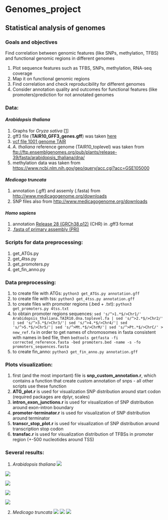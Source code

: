 # Genomes_project
## Statistical analysis of genomes
### Goals and objectives
Find correlation between genomic features (like SNPs, methylation, TFBS) and functional genomic regions in different genomes

1. Plot sequence features such as TFBS, SNPs, methylation, RNA-seq coverage
2. Map it on functional genomic regions
3. Find correlation and check reproducibility for different genomes
4. Consider annotation quality and outcomes for functional features (like promoters)prediction for not annotated genomes


### Data:
#### *Arabidopsis thaliana*
1. Graphs for *Oryza sativa* [[1](https://www.ncbi.nlm.nih.gov/pubmed/27774999)]
2. gff3 file (**TAIR10_GFF3_genes.gff**) was taken [here](https://www.arabidopsis.org/download/index-auto.jsp?dir=%2Fdownload_files%2FGenes%2FTAIR10_genome_release%2FTAIR10_gff3)
2. [vcf file 1001 genome TAIR]()
3. *A. thaliana* reference genome (TAIR10_toplevel) was taken from ftp://ftp.ensemblgenomes.org/pub/plants/release-39/fasta/arabidopsis_thaliana/dna/
4. methylation data was taken from https://www.ncbi.nlm.nih.gov/geo/query/acc.cgi?acc=GSE105000

#### *Medicago truncata*
1. annotation (.gff) and assemly (.fasta) from http://www.medicagogenome.org/downloads
2. SNP files also from http://www.medicagogenome.org/downloads

#### *Homo sapiens*
1. annotation [Release 28 (GRCh38.p12)](https://www.gencodegenes.org/releases/current.html) (CHR) in .gff3 format
2. [.fasta of primary assembly (PRI)](https://www.gencodegenes.org/releases/current.html)


### Scripts for data preprocessing:
1. get_ATGs.py
2. get_4tss.py
4. get_promoters.py
3. get_fin_anno.py 

### Data preprocessing:
1. to create file with ATGs: ``` python3 get_ATGs.py annotation.gff ``` 
2. to create file with tss: ``` python3 get_4tss.py annotation.gff ``` 
3. to create files with promoter regions (.bed + .txt): ``` python3 get_promoters.py 4tss.txt ``` 
4. to obtain promoter regions sequences: ``` sed 's/^>1.*$/>Chr1/' Arabidopsis_thaliana.TAIR10.dna.toplevel.fa | sed 's/^>2.*$/>Chr2/' | sed 's/^>3.*$/>Chr3/'| sed 's/^>4.*$/>Chr4/'| sed 's/^>5.*$/>Chr5/'| sed 's/^>Mt.*$/>ChrM/'| sed 's/^>Pt.*$/>ChrC/' > new_ref.fa ``` in order to get names of chromosomes in fasta consistent with names in bed file, then ``` bedtools getfasta -fi corrected_reference.fasta -bed promoters.bed -name -s -fo promoters_sequences.fasta ``` 
5. to create fin_anno: ``` python3 get_fin_anno.py annotation.gff ``` 

### Plots visualization:
1. first (and the most important) file is **snp_custom_annotation.r**, which contains a function that create custom annotation of snps - all other scripts use these function
2. **ATG_plot.r** is used for visualization SNP distribution around start codon (required packages are dplyr, scales)
3. **intron_exon_junctions.r** is used for visualization of SNP distribution around exon-intron boundary
4. **promoter-terminator.r** is used for visualization of SNP distribution around terminator
5. **transcr_stop_plot.r** is used for visualization of SNP distribution around transcription stop codon
6. **transfac.r** is used for visualization distribution of TFBSs in promoter region (+-500 nucleotides around TSS)

### Several results:
1. *Arabidopsis thaliana*
  ![](https://raw.githubusercontent.com/danchurova/Genomes_project/master/Arabidopsis/pictures/OKintron_exon_junction_arab.jpeg?raw=true)
  
![](https://github.com/danchurova/Genomes_project/blob/master/Arabidopsis/pictures/OK-ATG.jpeg?raw=true)

![](https://github.com/danchurova/Genomes_project/blob/master/Arabidopsis/pictures/OKpromoter-terminator-arab.jpeg?raw=true)

![](https://github.com/danchurova/Genomes_project/blob/master/Arabidopsis/pictures/sp_cells-total.jpeg?raw=true)

![](https://github.com/danchurova/Genomes_project/blob/master/Arabidopsis/pictures/veg-cell-total.jpeg?raw=true)

2. *Medicago truncata*
![](https://github.com/danchurova/Genomes_project/blob/master/Medicago/pictures/ATG.jpeg?raw=true)
![](https://github.com/danchurova/Genomes_project/blob/master/Medicago/pictures/intron_exon_med.jpeg?raw=true)
![](https://github.com/danchurova/Genomes_project/blob/master/Medicago/pictures/promoter-terminator-med.png?raw=true)
